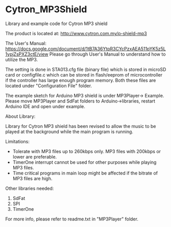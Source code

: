 # Cytron_MP3Shield
Library and example code for Cytron MP3 shield

The product is located at: http://www.cytron.com.my/p-shield-mp3

The User's Manual: https://docs.google.com/document/d/1tB7A36YtpR3CYcPzxAEA511pYK5z5L1ypjZsPXZ3ctE/view
Please go through User's Manual to understand how to utilize the MP3.

The setting is done in STA013.cfg file (binary file) which is stored in microSD card or configfile.c which can be stored in flash/eeprom of microcontroller if the controller has large enough program memory. Both these files are located under "Configuration File" folder. 

The example sketch for Arduino MP3 shield is under MP3Player-> Example. Please move MP3Player and SdFat folders to Arduino->libraries, restart Arduino IDE and open under example.

About Library:

Library for Cytron MP3 shield has been revised to allow the music to be played at the background while the main program is running.

Limitations:<br/>
- Tolerate with MP3 files up to 260kbps only. MP3 files with 200kbps or lower are preferable.<br/>
- TimerOne interrupt cannot be used for other purposes while playing MP3 files.<br/>
- Time critical programs in main loop might be affected if the bitrate of MP3 files are high.<br/>

Other libraries needed:<br/>
1. SdFat<br/>
2. SPI<br/>
3. TimerOne<br/>

For more info, please refer to readme.txt in "MP3Player" folder.
